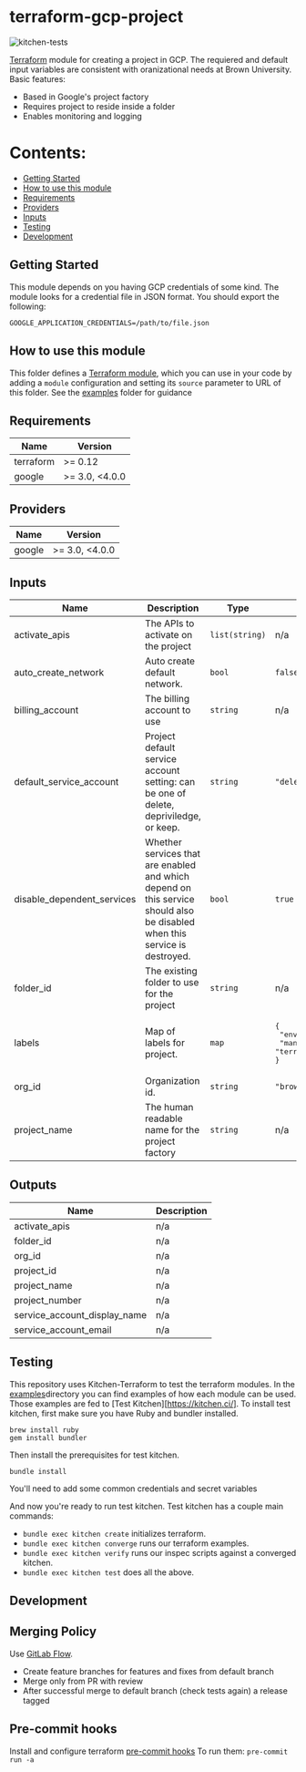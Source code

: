 # terraform-gcp-project

![kitchen-tests](https://github.com/BrownUniversity/terraform-gcp-project/workflows/kitchen-tests/badge.svg)

[Terraform](https://www.terraform.io/) module for creating a project in GCP. The requiered and default input variables are consistent with oranizational needs at Brown University. Basic features:

- Based in Google's project factory
- Requires project to reside inside a folder
- Enables monitoring and logging

# Contents:

- [Getting Started](#getting-started)
- [How to use this module](#how-to-use-this-module)
- [Requirements](#requirements)
- [Providers](#providers)
- [Inputs](#inputs)
- [Testing](#testing)
- [Development](#development)


## Getting Started

This module depends on you having GCP credentials of some kind. The module looks for a credential file in JSON format. You should export the following:

```
GOOGLE_APPLICATION_CREDENTIALS=/path/to/file.json
```

## How to use this module

This folder defines a [Terraform module](https://www.terraform.io/docs/modules/usage.html), which you can use in your
code by adding a `module` configuration and setting its `source` parameter to URL of this folder. See the [examples](/examples) folder for guidance

<!-- BEGINNING OF PRE-COMMIT-TERRAFORM DOCS HOOK -->
## Requirements

| Name | Version |
|------|---------|
| terraform | >= 0.12 |
| google | >= 3.0, <4.0.0 |

## Providers

| Name | Version |
|------|---------|
| google | >= 3.0, <4.0.0 |

## Inputs

| Name | Description | Type | Default | Required |
|------|-------------|------|---------|:--------:|
| activate\_apis | The APIs to activate on the project | `list(string)` | n/a | yes |
| auto\_create\_network | Auto create default network. | `bool` | `false` | no |
| billing\_account | The billing account to use | `string` | n/a | yes |
| default\_service\_account | Project default service account setting: can be one of delete, depriviledge, or keep. | `string` | `"delete"` | no |
| disable\_dependent\_services | Whether services that are enabled and which depend on this service should also be disabled when this service is destroyed. | `bool` | `true` | no |
| folder\_id | The existing folder to use for the project | `string` | n/a | yes |
| labels | Map of labels for project. | `map` | <pre>{<br>  "environment": "automation",<br>  "managed_by": "terraform"<br>}</pre> | no |
| org\_id | Organization id. | `string` | `"brown.edu"` | no |
| project\_name | The human readable name for the project factory | `string` | n/a | yes |

## Outputs

| Name | Description |
|------|-------------|
| activate\_apis | n/a |
| folder\_id | n/a |
| org\_id | n/a |
| project\_id | n/a |
| project\_name | n/a |
| project\_number | n/a |
| service\_account\_display\_name | n/a |
| service\_account\_email | n/a |

<!-- END OF PRE-COMMIT-TERRAFORM DOCS HOOK -->


## Testing

This repository uses Kitchen-Terraform to test the terraform modules. In the [examples](/examples)directory you can find examples of how each module can be used. Those examples are fed to [Test Kitchen][https://kitchen.ci/]. To install test kitchen, first make sure you have Ruby and bundler installed.

```
brew install ruby
gem install bundler
```

Then install the prerequisites for test kitchen.

```
bundle install
```

You'll need to add some common credentials and secret variables

And now you're ready to run test kitchen. Test kitchen has a couple main commands:

- `bundle exec kitchen create` initializes terraform.
- `bundle exec kitchen converge` runs our terraform examples.
- `bundle exec kitchen verify` runs our inspec scripts against a converged kitchen.
- `bundle exec kitchen test` does all the above.


## Development

## Merging Policy
Use [GitLab Flow](https://docs.gitlab.com/ee/topics/gitlab_flow.html#production-branch-with-gitlab-flow).

* Create feature branches for features and fixes from default branch
* Merge only from PR with review
* After successful merge to default branch (check tests again) a release tagged

## Pre-commit hooks
Install and configure terraform [pre-commit hooks](https://github.com/antonbabenko/pre-commit-terraform)
To run them: `pre-commit run -a`


